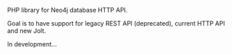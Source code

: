 PHP library for Neo4j database HTTP API.

Goal is to have support for legacy REST API (deprecated), current HTTP API and new Jolt.

In development...
